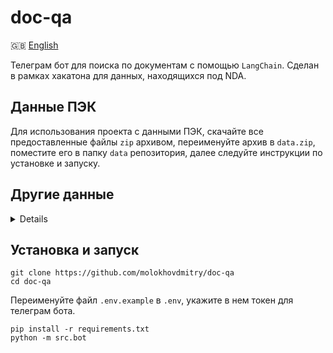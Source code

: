 # doc-qa
🇬🇧 [English](README-en.md)

Телеграм бот для поиска по документам с помощью `LangChain`. Сделан в рамках хакатона для данных, находящихся под NDA.

## Данные ПЭК
Для использования проекта с данными ПЭК, скачайте все предоставленные файлы `zip` архивом, переименуйте архив в `data.zip`, поместите его в папку `data` репозитория, далее следуйте инструкции по установке и запуску.

## Другие данные
<details>
При использовании бота для других данных, на вход объекта класса `Retriever` требуется подать объект, имеющий методы `__getitem__` и `__len__`, возвращающий при итерации словарь со следущими ключами:

```
{
    'source': 'path to html file',
    'name': 'actual file name without extension',
    'full_html_name': 'full file name',
    'department': 'department name',
    'url': 'url'
}
```
</details>

## Установка и запуск
```
git clone https://github.com/molokhovdmitry/doc-qa
cd doc-qa
```
Переименуйте файл `.env.example` в `.env`, укажите в нем токен для телеграм бота.
```
pip install -r requirements.txt
python -m src.bot
```

